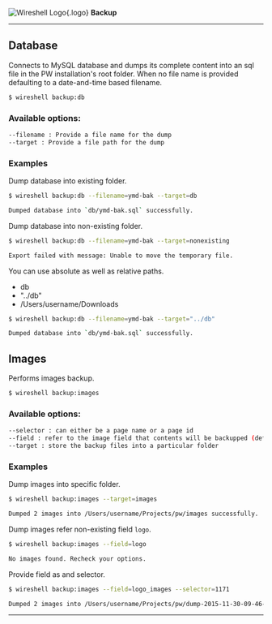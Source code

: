 ![Wireshell Logo](/assets/img/favicon-16x16.png){.logo} **Backup**

---

## Database

Connects to MySQL database and dumps its complete content into an sql file in the PW installation's root folder. When no file name is provided defaulting to a date-and-time based filename.

```sh
$ wireshell backup:db
```

### Available options:

```sh
--filename : Provide a file name for the dump
--target : Provide a file path for the dump
```

### Examples

Dump database into existing folder.

```sh
$ wireshell backup:db --filename=ymd-bak --target=db

Dumped database into `db/ymd-bak.sql` successfully.
```

Dump database into non-existing folder.

```sh
$ wireshell backup:db --filename=ymd-bak --target=nonexisting

Export failed with message: Unable to move the temporary file.
```

You can use absolute as well as relative paths.
* db
* "../db"
* /Users/username/Downloads

```sh
$ wireshell backup:db --filename=ymd-bak --target="../db"

Dumped database into `db/ymd-bak.sql` successfully.
```

## Images

Performs images backup.

```sh
$ wireshell backup:images
```

### Available options:

```sh
--selector : can either be a page name or a page id
--field : refer to the image field that contents will be backupped (defaults to images)
--target : store the backup files into a particular folder
```

### Examples

Dump images into specific folder.

```sh
$ wireshell backup:images --target=images

Dumped 2 images into /Users/username/Projects/pw/images successfully.
```

Dump images refer non-existing field `logo`.

```sh
$ wireshell backup:images --field=logo

No images found. Recheck your options.
```

Provide field as and selector.

```sh
$ wireshell backup:images --field=logo_images --selector=1171

Dumped 2 images into /Users/username/Projects/pw/dump-2015-11-30-09-46-32 successfully.
```

---
